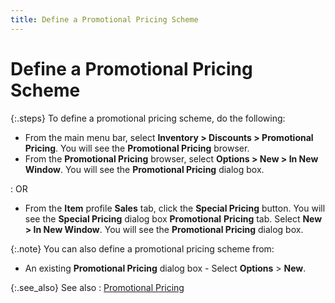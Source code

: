 ```yaml
---
title: Define a Promotional Pricing Scheme
---
```


# Define a Promotional Pricing Scheme


{:.steps}
To define a promotional pricing scheme, do the following:

- From the main  menu bar, select **Inventory &gt; Discounts 
 &gt; Promotional Pricing**. You will see the **Promotional Pricing** browser.
- From the **Promotional Pricing** browser, select **Options &gt; New &gt; In New Window**.  You will see the **Promotional 
 Pricing** dialog box.

: OR

- From the **Item** profile **Sales**  tab, click the **Special Pricing**  button. You will see the **Special Pricing**  dialog box **Promotional** **Pricing**  tab. Select **New &gt; In New Window**.  You will see the **Promotional 
 Pricing** dialog box.



{:.note}
You can also define a promotional pricing scheme from:

- An existing  **Promotional Pricing** dialog box  - Select **Options** > **New**.


{:.see_also}
See also
: [Promotional Pricing]({{site.mi_baseurl}}/item-profile-details/item-pricing/discounts-and-special-pricing/promotional-pricing/promotional_pricing.html)

